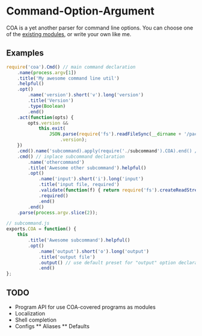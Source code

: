 # Command-Option-Argument

COA is a yet another parser for command line options.
You can choose one of the [existing modules](https://github.com/joyent/node/wiki/modules#parsers-commandline),
or write your own like me.

## Examples

````javascript
require('coa').Cmd() // main command declaration
    .name(process.argv[1])
    .title('My awesome command line util')
    .helpful()
    .opt()
        .name('version').short('v').long('version')
        .title('Version')
        .type(Boolean)
        .end()
    .act(function(opts) {
        opts.version &&
            this.exit(
                JSON.parse(require('fs').readFileSync(__dirname + '/package.json'))
                    .version);
    })
    .cmd().name('subcommand).apply(require('./subcommand').COA).end() // load subcommand from module
    .cmd() // inplace subcommand declaration
        .name('othercommand')
        .title('Awesome other subcommand').helpful()
        .opt()
            .name('input').short('i').long('input')
            .title('input file, required')
            .validate(function(f) { return require('fs').createReadStream(f) })
            .required()
            .end()
        .end()
    .parse(process.argv.slice(2));
````

````javascript
// subcommand.js
exports.COA = function() {
    this
        .title('Awesome subcommand').helpful()
        .opt()
            .name('output').short('o').long('output')
            .title('output file')
            .output() // use default preset for "output" option declaration
            .end()
};
````

## TODO
* Program API for use COA-covered programs as modules
* Localization
* Shell completion
* Configs
** Aliases
** Defaults